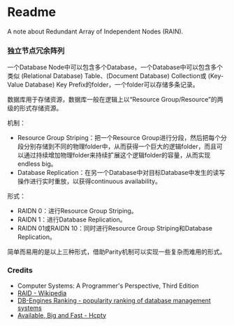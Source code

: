 # Readme
A note about Redundant Array of Independent Nodes (RAIN).

### 独立节点冗余阵列

一个Database Node中可以包含多个Database，一个Database中可以包含多个类似 (Relational Database) Table、(Document Database) Collection或 (Key-Value Database) Key Prefix的folder，一个folder可以存储多条记录。

数据库用于存储资源，数据库一般在逻辑上以“Resource Group/Resource”的两级的形式存储资源。

机制：
- Resource Group Striping：把一个Resource Group进行分段，然后把每个分段分别存储到不同的物理folder中，从而获得一个巨大的逻辑folder，而且可以通过持续增加物理folder来持续扩展这个逻辑folder的容量，从而实现endless big。
- Database Replication：在另一个Database中对目标Database中发生的读写操作进行实时重放，以获得continuous availability。

形式：
- RAIDN 0：进行Resource Group Striping。
- RAIDN 1：进行Database Replication。
- RAIDN 01或RAIDN 10：同时进行Resource Group Striping和Database Replication。

简单而易用的是以上三种形式，借助Parity机制可以实现一些复杂而难用的形式。

### Credits
- Computer Systems: A Programmer's Perspective, Third Edition
- [RAID - Wikipedia](https://en.wikipedia.org/wiki/RAID)
- [DB-Engines Ranking - popularity ranking of database management systems](https://db-engines.com/en/ranking)
- [Available, Big and Fast - Hcpty](https://github.com/hcpty/available-big-and-fast)
